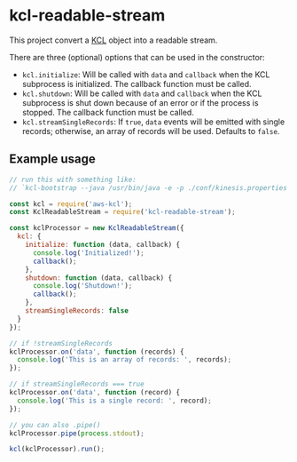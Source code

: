 # kcl-readable-stream

This project convert a [KCL](https://github.com/awslabs/amazon-kinesis-client-nodejs) object into a readable stream.

There are three (optional) options that can be used in the constructor:

* `kcl.initialize`: Will be called with `data` and `callback` when the KCL subprocess is initialized. The callback function must be called.
* `kcl.shutdown`: Will be called with `data` and `callback` when the KCL subprocess is shut down because of an error or if the process is stopped. The callback function must be called.
* `kcl.streamSingleRecords`: If `true`, `data` events will be emitted with single records; otherwise, an array of records will be used. Defaults to `false`.

## Example usage

```js
// run this with something like:
// `kcl-bootstrap --java /usr/bin/java -e -p ./conf/kinesis.properties`

const kcl = require('aws-kcl');
const KclReadableStream = require('kcl-readable-stream');

const kclProcessor = new KclReadableStream({
  kcl: {
    initialize: function (data, callback) {
      console.log('Initialized!');
      callback();
    },
    shutdown: function (data, callback) {
      console.log('Shutdown!');
      callback();
    },
    streamSingleRecords: false
  }
});

// if !streamSingleRecords
kclProcessor.on('data', function (records) {
  console.log('This is an array of records: ', records);
});

// if streamSingleRecords === true
kclProcessor.on('data', function (record) {
  console.log('This is a single record: ', record);
});

// you can also .pipe()
kclProcessor.pipe(process.stdout);

kcl(kclProcessor).run();
```
